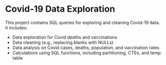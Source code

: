 # Covid-19 Data Exploration

This project contains SQL queries for exploring and cleaning Covid-19 data. It includes:
- Data exploration for Covid deaths and vaccinations
- Data cleaning (e.g., replacing blanks with NULLs)
- Data analysis on Covid cases, deaths, population, and vaccination rates
- Calculations using SQL functions, including partitioning, CTEs, and temp table
